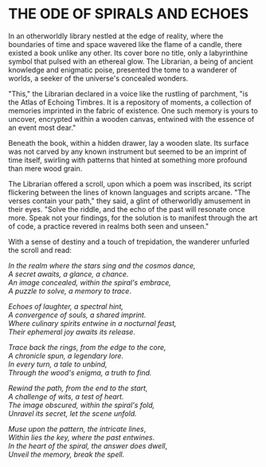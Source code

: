 # THE ODE OF SPIRALS AND ECHOES

In an otherworldly library nestled at the edge of reality, where the boundaries of time and space wavered like the flame of a candle, there existed a book unlike any other. Its cover bore no title, only a labyrinthine symbol that pulsed with an ethereal glow. The Librarian, a being of ancient knowledge and enigmatic poise, presented the tome to a wanderer of worlds, a seeker of the universe's concealed wonders.

"This," the Librarian declared in a voice like the rustling of parchment, "is the Atlas of Echoing Timbres. It is a repository of moments, a collection of memories imprinted in the fabric of existence. One such memory is yours to uncover, encrypted within a wooden canvas, entwined with the essence of an event most dear."

Beneath the book, within a hidden drawer, lay a wooden slate. Its surface was not carved by any known instrument but seemed to be an imprint of time itself, swirling with patterns that hinted at something more profound than mere wood grain.

The Librarian offered a scroll, upon which a poem was inscribed, its script flickering between the lines of known languages and scripts arcane. "The verses contain your path," they said, a glint of otherworldly amusement in their eyes. "Solve the riddle, and the echo of the past will resonate once more. Speak not your findings, for the solution is to manifest through the art of code, a practice revered in realms both seen and unseen."

With a sense of destiny and a touch of trepidation, the wanderer unfurled the scroll and read:

*In the realm where the stars sing and the cosmos dance,*\
*A secret awaits, a glance, a chance.*\
*An image concealed, within the spiral's embrace,*\
*A puzzle to solve, a memory to trace*.

*Echoes of laughter, a spectral hint,*\
*A convergence of souls, a shared imprint.*\
*Where culinary spirits entwine in a nocturnal feast,*\
*Their ephemeral joy awaits its release.*

*Trace back the rings, from the edge to the core,*\
*A chronicle spun, a legendary lore.*\
*In every turn, a tale to unbind,*\
*Through the wood's enigma, a truth to find.*

*Rewind the path, from the end to the start,*\
*A challenge of wits, a test of heart.*\
*The image obscured, within the spiral's fold,*\
*Unravel its secret, let the scene unfold.*

*Muse upon the pattern, the intricate lines*,\
*Within lies the key, where the past entwines*.\
*In the heart of the spiral, the answer does dwell*,\
*Unveil the memory, break the spell.*
